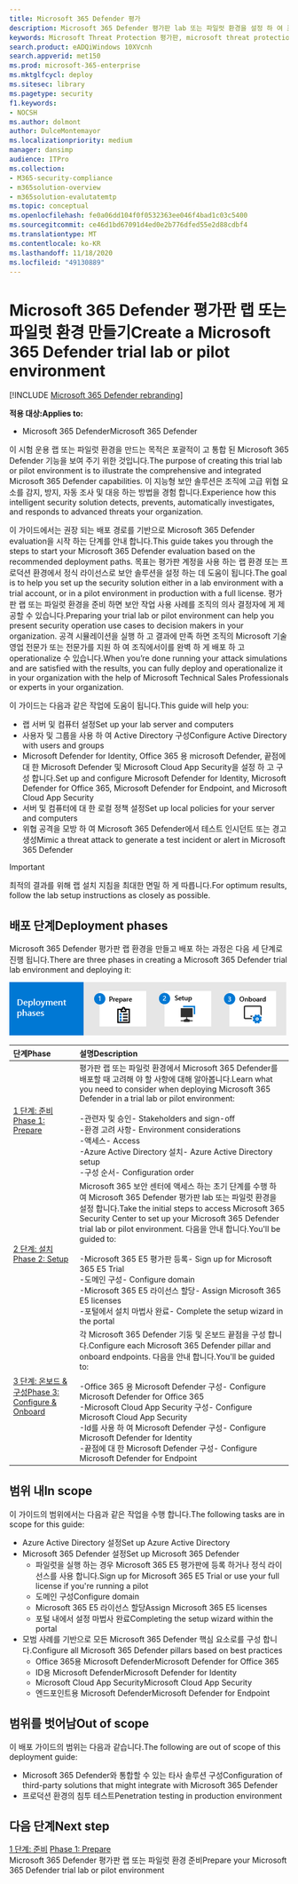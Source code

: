 ```yaml
---
title: Microsoft 365 Defender 평가
description: Microsoft 365 Defender 평가판 lab 또는 파일럿 환경을 설정 하 여 조직의 장치, id, 데이터 및 응용 프로그램을 보호 하도록 설계 된 보안 솔루션을 체험해 보세요.
keywords: Microsoft Threat Protection 평가판, microsoft threat protection 체험, microsoft threat protection 평가 랩, microsoft 위협의 보호 파일럿, 사이버 보안, 고급 영구 위협, 엔터프라이즈 보안, 장치, 장치, id, 사용자, 데이터, 응용 프로그램, 사건, 자동화 된 조사 및 개선, 고급 구하기
search.product: eADQiWindows 10XVcnh
search.appverid: met150
ms.prod: microsoft-365-enterprise
ms.mktglfcycl: deploy
ms.sitesec: library
ms.pagetype: security
f1.keywords:
- NOCSH
ms.author: dolmont
author: DulceMontemayor
ms.localizationpriority: medium
manager: dansimp
audience: ITPro
ms.collection:
- M365-security-compliance
- m365solution-overview
- m365solution-evalutatemtp
ms.topic: conceptual
ms.openlocfilehash: fe0a06dd104f0f0532363ee046f4bad1c03c5400
ms.sourcegitcommit: ce46d1bd67091d4ed0e2b776dfed55e2d88cdbf4
ms.translationtype: MT
ms.contentlocale: ko-KR
ms.lasthandoff: 11/18/2020
ms.locfileid: "49130889"
---
```

# <a name="create-a-microsoft-365-defender-trial-lab-or-pilot-environment"></a><span data-ttu-id="97943-104">Microsoft 365 Defender 평가판 랩 또는 파일럿 환경 만들기</span><span class="sxs-lookup"><span data-stu-id="97943-104">Create a Microsoft 365 Defender trial lab or pilot environment</span></span> 

[!INCLUDE [Microsoft 365 Defender rebranding](../includes/microsoft-defender.md)]


<span data-ttu-id="97943-105">**적용 대상:**</span><span class="sxs-lookup"><span data-stu-id="97943-105">**Applies to:**</span></span>
- <span data-ttu-id="97943-106">Microsoft 365 Defender</span><span class="sxs-lookup"><span data-stu-id="97943-106">Microsoft 365 Defender</span></span>

<span data-ttu-id="97943-107">이 시험 운용 랩 또는 파일럿 환경을 만드는 목적은 포괄적이 고 통합 된 Microsoft 365 Defender 기능을 보여 주기 위한 것입니다.</span><span class="sxs-lookup"><span data-stu-id="97943-107">The purpose of creating this trial lab or pilot environment is to illustrate the comprehensive and integrated Microsoft 365 Defender capabilities.</span></span> <span data-ttu-id="97943-108">이 지능형 보안 솔루션은 조직에 고급 위협 요소를 감지, 방지, 자동 조사 및 대응 하는 방법을 경험 합니다.</span><span class="sxs-lookup"><span data-stu-id="97943-108">Experience how this intelligent security solution detects, prevents, automatically investigates, and responds to advanced threats your organization.</span></span> 

<span data-ttu-id="97943-109">이 가이드에서는 권장 되는 배포 경로를 기반으로 Microsoft 365 Defender evaluation을 시작 하는 단계를 안내 합니다.</span><span class="sxs-lookup"><span data-stu-id="97943-109">This guide takes you through the steps to start your Microsoft 365 Defender evaluation based on the recommended deployment paths.</span></span> <span data-ttu-id="97943-110">목표는 평가판 계정을 사용 하는 랩 환경 또는 프로덕션 환경에서 정식 라이선스로 보안 솔루션을 설정 하는 데 도움이 됩니다.</span><span class="sxs-lookup"><span data-stu-id="97943-110">The goal is to help you set up the security solution either in a lab environment with a trial account, or in a pilot environment in production with a full license.</span></span> <span data-ttu-id="97943-111">평가판 랩 또는 파일럿 환경을 준비 하면 보안 작업 사용 사례를 조직의 의사 결정자에 게 제공할 수 있습니다.</span><span class="sxs-lookup"><span data-stu-id="97943-111">Preparing your trial lab or pilot environment can help you present security operation use cases to decision makers in your organization.</span></span> <span data-ttu-id="97943-112">공격 시뮬레이션을 실행 하 고 결과에 만족 하면 조직의 Microsoft 기술 영업 전문가 또는 전문가를 지원 하 여 조직에서이를 완벽 하 게 배포 하 고 operationalize 수 있습니다.</span><span class="sxs-lookup"><span data-stu-id="97943-112">When you’re done running your attack simulations and are satisfied with the results, you can fully deploy and operationalize it in your organization with the help of Microsoft Technical Sales Professionals or experts in your organization.</span></span> 

<span data-ttu-id="97943-113">이 가이드는 다음과 같은 작업에 도움이 됩니다.</span><span class="sxs-lookup"><span data-stu-id="97943-113">This guide will help you:</span></span>
- <span data-ttu-id="97943-114">랩 서버 및 컴퓨터 설정</span><span class="sxs-lookup"><span data-stu-id="97943-114">Set up your lab server and computers</span></span>
- <span data-ttu-id="97943-115">사용자 및 그룹을 사용 하 여 Active Directory 구성</span><span class="sxs-lookup"><span data-stu-id="97943-115">Configure Active Directory with users and groups</span></span>
- <span data-ttu-id="97943-116">Microsoft Defender for Identity, Office 365 용 microsoft Defender, 끝점에 대 한 Microsoft Defender 및 Microsoft Cloud App Security을 설정 하 고 구성 합니다.</span><span class="sxs-lookup"><span data-stu-id="97943-116">Set up and configure Microsoft Defender for Identity, Microsoft Defender for Office 365, Microsoft Defender for Endpoint, and Microsoft Cloud App Security</span></span>
- <span data-ttu-id="97943-117">서버 및 컴퓨터에 대 한 로컬 정책 설정</span><span class="sxs-lookup"><span data-stu-id="97943-117">Set up local policies for your server and computers</span></span>
- <span data-ttu-id="97943-118">위협 공격을 모방 하 여 Microsoft 365 Defender에서 테스트 인시던트 또는 경고 생성</span><span class="sxs-lookup"><span data-stu-id="97943-118">Mimic a threat attack to generate a test incident or alert in Microsoft 365 Defender</span></span>

>[!IMPORTANT]
><span data-ttu-id="97943-119">최적의 결과를 위해 랩 설치 지침을 최대한 면밀 하 게 따릅니다.</span><span class="sxs-lookup"><span data-stu-id="97943-119">For optimum results, follow the lab setup instructions as closely as possible.</span></span>


## <a name="deployment-phases"></a><span data-ttu-id="97943-120">배포 단계</span><span class="sxs-lookup"><span data-stu-id="97943-120">Deployment phases</span></span>

<span data-ttu-id="97943-121">Microsoft 365 Defender 평가판 랩 환경을 만들고 배포 하는 과정은 다음 세 단계로 진행 됩니다.</span><span class="sxs-lookup"><span data-stu-id="97943-121">There are three phases in creating a Microsoft 365 Defender trial lab environment and deploying it:</span></span>

![배포 단계: prepare, setup, 온보드](../../media/phase-diagrams/deployment-phases.png)

|<span data-ttu-id="97943-123">단계</span><span class="sxs-lookup"><span data-stu-id="97943-123">Phase</span></span> | <span data-ttu-id="97943-124">설명</span><span class="sxs-lookup"><span data-stu-id="97943-124">Description</span></span> | 
|:-------|:-----|
|[<span data-ttu-id="97943-125">1 단계: 준비</span><span class="sxs-lookup"><span data-stu-id="97943-125">Phase 1: Prepare</span></span>](prepare-mtpeval.md)| <span data-ttu-id="97943-126">평가판 랩 또는 파일럿 환경에서 Microsoft 365 Defender를 배포할 때 고려해 야 할 사항에 대해 알아봅니다.</span><span class="sxs-lookup"><span data-stu-id="97943-126">Learn what you need to consider when deploying Microsoft 365 Defender in a trial lab or pilot environment:</span></span> <br><br><span data-ttu-id="97943-127">-관련자 및 승인</span><span class="sxs-lookup"><span data-stu-id="97943-127">- Stakeholders and sign-off</span></span> <br> <span data-ttu-id="97943-128">-환경 고려 사항</span><span class="sxs-lookup"><span data-stu-id="97943-128">- Environment considerations</span></span> <br><span data-ttu-id="97943-129">-액세스</span><span class="sxs-lookup"><span data-stu-id="97943-129">- Access</span></span> <br><span data-ttu-id="97943-130">-Azure Active Directory 설치</span><span class="sxs-lookup"><span data-stu-id="97943-130">- Azure Active Directory setup</span></span> <br> <span data-ttu-id="97943-131">-구성 순서</span><span class="sxs-lookup"><span data-stu-id="97943-131">- Configuration order</span></span>
|[<span data-ttu-id="97943-132">2 단계: 설치</span><span class="sxs-lookup"><span data-stu-id="97943-132">Phase 2: Setup</span></span>](setup-mtpeval.md)|  <span data-ttu-id="97943-133">Microsoft 365 보안 센터에 액세스 하는 초기 단계를 수행 하 여 Microsoft 365 Defender 평가판 lab 또는 파일럿 환경을 설정 합니다.</span><span class="sxs-lookup"><span data-stu-id="97943-133">Take the initial steps to access Microsoft 365 Security Center to set up your Microsoft 365 Defender trial lab or pilot environment.</span></span> <span data-ttu-id="97943-134">다음을 안내 합니다.</span><span class="sxs-lookup"><span data-stu-id="97943-134">You'll be guided to:</span></span><br><br><span data-ttu-id="97943-135">-Microsoft 365 E5 평가판 등록</span><span class="sxs-lookup"><span data-stu-id="97943-135">- Sign up for Microsoft 365 E5 Trial</span></span> <br>  <span data-ttu-id="97943-136">-도메인 구성</span><span class="sxs-lookup"><span data-stu-id="97943-136">- Configure domain</span></span><br><span data-ttu-id="97943-137">-Microsoft 365 E5 라이선스 할당</span><span class="sxs-lookup"><span data-stu-id="97943-137">- Assign Microsoft 365 E5 licenses</span></span><br><span data-ttu-id="97943-138">-포털에서 설치 마법사 완료</span><span class="sxs-lookup"><span data-stu-id="97943-138">- Complete the setup wizard in the portal</span></span>|
|[<span data-ttu-id="97943-139">3 단계: 온보드 & 구성</span><span class="sxs-lookup"><span data-stu-id="97943-139">Phase 3: Configure & Onboard</span></span>](config-mtpeval.md) | <span data-ttu-id="97943-140">각 Microsoft 365 Defender 기둥 및 온보드 끝점을 구성 합니다.</span><span class="sxs-lookup"><span data-stu-id="97943-140">Configure each Microsoft 365 Defender pillar and onboard endpoints.</span></span> <span data-ttu-id="97943-141">다음을 안내 합니다.</span><span class="sxs-lookup"><span data-stu-id="97943-141">You'll be guided to:</span></span><br><br><span data-ttu-id="97943-142">-Office 365 용 Microsoft Defender 구성</span><span class="sxs-lookup"><span data-stu-id="97943-142">- Configure Microsoft Defender for Office 365</span></span><br><span data-ttu-id="97943-143">-Microsoft Cloud App Security 구성</span><span class="sxs-lookup"><span data-stu-id="97943-143">- Configure Microsoft Cloud App Security</span></span><br><span data-ttu-id="97943-144">-Id를 사용 하 여 Microsoft Defender 구성</span><span class="sxs-lookup"><span data-stu-id="97943-144">- Configure Microsoft Defender for Identity</span></span><br><span data-ttu-id="97943-145">-끝점에 대 한 Microsoft Defender 구성</span><span class="sxs-lookup"><span data-stu-id="97943-145">- Configure Microsoft Defender for Endpoint</span></span>


## <a name="in-scope"></a><span data-ttu-id="97943-146">범위 내</span><span class="sxs-lookup"><span data-stu-id="97943-146">In scope</span></span>

<span data-ttu-id="97943-147">이 가이드의 범위에서는 다음과 같은 작업을 수행 합니다.</span><span class="sxs-lookup"><span data-stu-id="97943-147">The following tasks are in scope for this guide:</span></span>
-   <span data-ttu-id="97943-148">Azure Active Directory 설정</span><span class="sxs-lookup"><span data-stu-id="97943-148">Set up Azure Active Directory</span></span>
-   <span data-ttu-id="97943-149">Microsoft 365 Defender 설정</span><span class="sxs-lookup"><span data-stu-id="97943-149">Set up Microsoft 365 Defender</span></span>
    -   <span data-ttu-id="97943-150">파일럿을 실행 하는 경우 Microsoft 365 E5 평가판에 등록 하거나 정식 라이선스를 사용 합니다.</span><span class="sxs-lookup"><span data-stu-id="97943-150">Sign up for Microsoft 365 E5 Trial or use your full license if you're running a pilot</span></span>
    -   <span data-ttu-id="97943-151">도메인 구성</span><span class="sxs-lookup"><span data-stu-id="97943-151">Configure domain</span></span>
    -   <span data-ttu-id="97943-152">Microsoft 365 E5 라이선스 할당</span><span class="sxs-lookup"><span data-stu-id="97943-152">Assign Microsoft 365 E5 licenses</span></span>
    -   <span data-ttu-id="97943-153">포털 내에서 설정 마법사 완료</span><span class="sxs-lookup"><span data-stu-id="97943-153">Completing the setup wizard within the portal</span></span>
-   <span data-ttu-id="97943-154">모범 사례를 기반으로 모든 Microsoft 365 Defender 핵심 요소로를 구성 합니다.</span><span class="sxs-lookup"><span data-stu-id="97943-154">Configure all Microsoft 365 Defender pillars based on best practices</span></span>
    -   <span data-ttu-id="97943-155">Office 365용 Microsoft Defender</span><span class="sxs-lookup"><span data-stu-id="97943-155">Microsoft Defender for Office 365</span></span>
    -   <span data-ttu-id="97943-156">ID용 Microsoft Defender</span><span class="sxs-lookup"><span data-stu-id="97943-156">Microsoft Defender for Identity</span></span>
    -   <span data-ttu-id="97943-157">Microsoft Cloud App Security</span><span class="sxs-lookup"><span data-stu-id="97943-157">Microsoft Cloud App Security</span></span>
    -   <span data-ttu-id="97943-158">엔드포인트용 Microsoft Defender</span><span class="sxs-lookup"><span data-stu-id="97943-158">Microsoft Defender for Endpoint</span></span>

## <a name="out-of-scope"></a><span data-ttu-id="97943-159">범위를 벗어남</span><span class="sxs-lookup"><span data-stu-id="97943-159">Out of scope</span></span>

<span data-ttu-id="97943-160">이 배포 가이드의 범위는 다음과 같습니다.</span><span class="sxs-lookup"><span data-stu-id="97943-160">The following are out of scope of this deployment guide:</span></span>

-   <span data-ttu-id="97943-161">Microsoft 365 Defender와 통합할 수 있는 타사 솔루션 구성</span><span class="sxs-lookup"><span data-stu-id="97943-161">Configuration of third-party solutions that might integrate with Microsoft 365 Defender</span></span>
-   <span data-ttu-id="97943-162">프로덕션 환경의 침투 테스트</span><span class="sxs-lookup"><span data-stu-id="97943-162">Penetration testing in production environment</span></span>

## <a name="next-step"></a><span data-ttu-id="97943-163">다음 단계</span><span class="sxs-lookup"><span data-stu-id="97943-163">Next step</span></span>
<span data-ttu-id="97943-164">[1 단계: 준비](prepare-mtpeval.md) 
</span><span class="sxs-lookup"><span data-stu-id="97943-164">[Phase 1: Prepare](prepare-mtpeval.md) 
</span></span><br> <span data-ttu-id="97943-165">Microsoft 365 Defender 평가판 랩 또는 파일럿 환경 준비</span><span class="sxs-lookup"><span data-stu-id="97943-165">Prepare your Microsoft 365 Defender trial lab or pilot environment</span></span>
